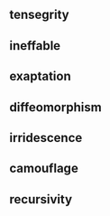 ## tensegrity

## ineffable

## exaptation

## diffeomorphism

## irridescence

## camouflage

## recursivity
